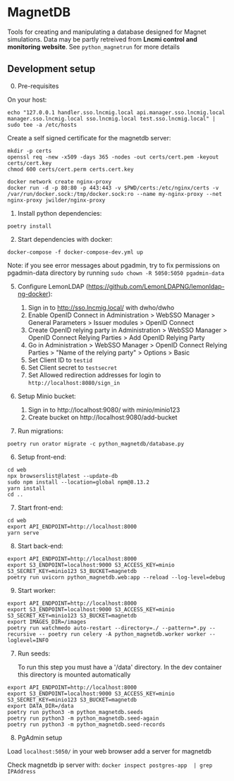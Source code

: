 # MagnetDB

Tools for creating and manipulating a database designed for Magnet simulations.
Data may be partly retreived from **Lncmi control and monitoring website**.
See `python_magnetrun` for more details

## Development setup

0. Pre-requisites

On your host:
```shell
echo "127.0.0.1 handler.sso.lncmig.local api.manager.sso.lncmig.local manager.sso.lncmig.local sso.lncmig.local test.sso.lncmig.local" | sudo tee -a /etc/hosts
```

Create a self signed certificate for the magnetdb server:
   
```shell
mkdir -p certs
openssl req -new -x509 -days 365 -nodes -out certs/cert.pem -keyout certs/cert.key
chmod 600 certs/cert.perm certs.cert.key
```

```shell
docker network create nginx-proxy
docker run -d -p 80:80 -p 443:443 -v $PWD/certs:/etc/nginx/certs -v /var/run/docker.sock:/tmp/docker.sock:ro --name my-nginx-proxy --net nginx-proxy jwilder/nginx-proxy
```

1. Install python dependencies:

```shell
poetry install
```

2. Start dependencies with docker:

```shell
docker-compose -f docker-compose-dev.yml up
```

Note: if you see error messages about pgadmin, try to fix permissions on pgadmin-data directory by running `sudo chown -R 5050:5050 pgadmin-data`

5. Configure LemonLDAP (https://github.com/LemonLDAPNG/lemonldap-ng-docker):
   1. Sign in to http://sso.lncmig.local/ with dwho/dwho
   2. Enable OpenID Connect in Administration > WebSSO Manager > General Parameters > Issuer modules > OpenID Connect
   3. Create OpenID relying party in Administration > WebSSO Manager > OpenID Connect Relying Parties > Add OpenID Relying Party
   4. Go in Administration > WebSSO Manager > OpenID Connect Relying Parties > "Name of the relying party" > Options > Basic
   5. Set Client ID to `testid`
   6. Set Client secret to `testsecret`
   7. Set Allowed redirection addresses for login to `http://localhost:8080/sign_in`


3. Setup Minio bucket:
   1. Sign in to http://localhost:9080/ with minio/minio123
   2. Create bucket on http://localhost:9080/add-bucket

4. Run migrations:

```shell
poetry run orator migrate -c python_magnetdb/database.py
```


6. Setup front-end:
   
```shell
cd web
npx browserslist@latest --update-db
sudo npm install --location=global npm@8.13.2
yarn install
cd ..
```

7. Start front-end:

```shell
cd web
export API_ENDPOINT=http://localhost:8000
yarn serve
```

8. Start back-end:

```shell
export API_ENDPOINT=http://localhost:8000
export S3_ENDPOINT=localhost:9000 S3_ACCESS_KEY=minio S3_SECRET_KEY=minio123 S3_BUCKET=magnetdb
poetry run uvicorn python_magnetdb.web:app --reload --log-level=debug
```

9. Start worker:

```shell
export API_ENDPOINT=http://localhost:8000
export S3_ENDPOINT=localhost:9000 S3_ACCESS_KEY=minio S3_SECRET_KEY=minio123 S3_BUCKET=magnetdb
export IMAGES_DIR=/images
poetry run watchmedo auto-restart --directory=./ --pattern=*.py --recursive -- poetry run celery -A python_magnetdb.worker worker --loglevel=INFO
```

7. Run seeds:

   To run this step you must have a '/data' directory. In the dev container this directory is mounted automatically
   
```shell
export API_ENDPOINT=http://localhost:8000
export S3_ENDPOINT=localhost:9000 S3_ACCESS_KEY=minio S3_SECRET_KEY=minio123 S3_BUCKET=magnetdb
export DATA_DIR=/data
poetry run python3 -m python_magnetdb.seeds
poetry run python3 -m python_magnetdb.seed-again
poetry run python3 -m python_magnetdb.seed-records
```

8. PgAdmin setup

Load `localhost:5050/` in your web browser
add a server for magnetdb
   
Check magnetdb ip server with: `docker inspect postgres-app  | grep IPAddress`


